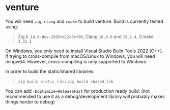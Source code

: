 # venture

You will need `zig`, `clang` and `cmake` to build venture.
Build is currently tested using:
> Zig `0.14.0-dev.2502+d12c0bf90`,
> Clang `16.0.0` and `19.1.4`,
> Cmake `3.31.1`

On Windows, you only need to install Visual Studio Build Tools 2022 (C++).
If trying to cross-compile from macOS/Linux to Windows, you will need mingw64.
However, cross-compiling is only supported to Windows.

In order to build the static/shared libraries:
> `zig build static_lib` / `zig build shared_lib`

You can add `-Doptimize=ReleaseFast` for production ready build. (not recommended to use it as a debug/development library will probably makes things harder to debug)
